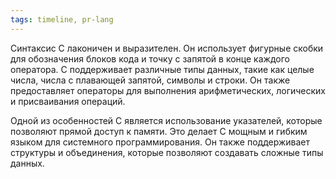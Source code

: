 ```yaml
---
tags: timeline, pr-lang
--- 
```


<span 
	  class='ob-timelines-interpretation' 
	  data-date='1972-05-19'
	  data-event_title='Си' 
	  data-class='pr-lang' 
	  data-interpretation_number='0'
	  data-title='Синтаксис'
	  > 
</span>

Синтаксис C лаконичен и выразителен. Он использует фигурные скобки для обозначения блоков кода и точку с запятой в конце каждого оператора. C поддерживает различные типы данных, такие как целые числа, числа с плавающей запятой, символы и строки. Он также предоставляет операторы для выполнения арифметических, логических и присваивания операций.

Одной из особенностей C является использование указателей, которые позволяют прямой доступ к памяти. Это делает C мощным и гибким языком для системного программирования. Он также поддерживает структуры и объединения, которые позволяют создавать сложные типы данных.
